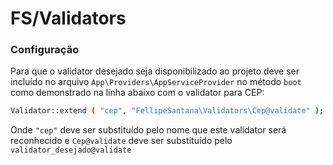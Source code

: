 # FS/Validators

### Configuração
Para que o validator desejado seja disponibilizado ao projeto deve ser incluído no arquivo `App\Providers\AppServiceProvider` no método `boot` como demonstrado na linha abaixo com o validator para CEP:

```sh
Validator::extend ( "cep", "FellipeSantana\Validators\Cep@validate" );
```

Onde `"cep"` deve ser substituído pelo nome que este validator será reconhecido e `Cep@validate` deve ser substituído pelo `validator_desejado@validate`